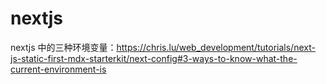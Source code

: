 # nextjs

nextjs 中的三种环境变量：https://chris.lu/web_development/tutorials/next-js-static-first-mdx-starterkit/next-config#3-ways-to-know-what-the-current-environment-is